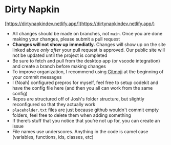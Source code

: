 # Dirty Napkin
[https://dirtynapkindev.netlify.app/](https://dirtynapkindev.netlify.app/)
- All changes should be made on branches, not `main`. Once you are done making your changes, please submit a pull request
- **Changes will not show up immediatly.** Changes will show up on the site linked above *only after* your pull request is approved. Our public site will not be updated until the project is completed
- Be sure to fetch and pull from the desktop app (or vscode integration) and create a branch before making changes
- To improve organization, I recommend using [Gitmoji](https://gitmoji.dev/) at the beginning of your commit messages
- I (Noah) configured prepros for myself, feel free to setup codekit and have the config file here (and then you all can work from the same config)
- Repos are structured off of Josh's folder structure, but slightly reconfigured so that they actually work
- `placeholder.txt` files are just because github wouldn't commit empty folders, feel free to delete them when adding something
- If there’s stuff that you notice that you’re not up for, you can create an issue
- File names use underscores. Anything in the code is camel case (variables, functions, ids, classes, etc)
